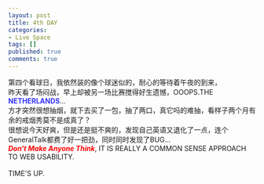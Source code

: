 ```yaml
---
layout: post
title: 4th DAY
categories:
- Live Space
tags: []
published: true
comments: true
---
```

<p><div>第四个看球日，我依然装的像个球迷似的，耐心的等待着午夜的到来，</div>
<div>昨天看了场闷战，早上却被另一场比赛搅得好生遗憾，OOOPS.THE <strong><font color="#3333ff">NETHERLANDS</font></strong>...</div>
<div>方才突然很想抽烟，就下去买了一包，抽了两口，真它吗的难抽，看样子两个月有余的戒烟秀莫不是成真了？</div>
<div>很想说今天好爽，但是还是挺不爽的，发现自己英语又退化了一点，连个GeneralTalk都费了好一把劲，同时同时发现了BUG...</div>
<div><em><font color="#ff0000"><strong>Don't Make Anyone Think</strong></font></em>, IT IS REALLY A COMMON SENSE APPROACH TO WEB USABILITY.</div>
<div><br />TIME'S UP.</div>
<div></div></p>
